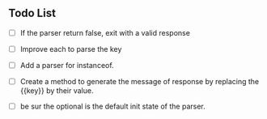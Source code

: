 
## Todo List

- [ ] If the parser return false, exit with a valid response
- [ ] Improve each to parse the key
- [ ] Add a parser for instanceof.
- [ ] Create a method to generate the message of response by replacing the {{key}} by their value.
- [ ] be sur the optional is the default init state of the parser.

